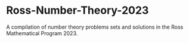 # Ross-Number-Theory-2023
A compilation of number theory problems sets and solutions in the Ross Mathematical Program 2023.
